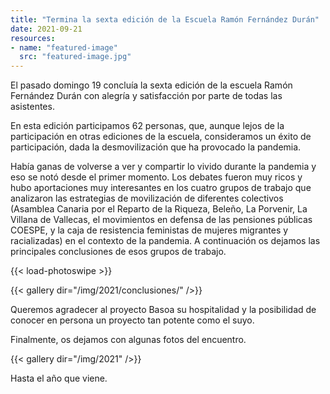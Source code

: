 ```yaml
---
title: "Termina la sexta edición de la Escuela Ramón Fernández Durán"
date: 2021-09-21
resources:
- name: "featured-image"
  src: "featured-image.jpg"
---
```


El pasado domingo 19 concluía la sexta edición de la escuela Ramón Fernández Durán con alegría y satisfacción por parte de todas las asistentes.

En esta edición participamos 62 personas, que, aunque lejos de la participación en otras ediciones de la escuela, consideramos un éxito de participación, dada la desmovilización que ha provocado la pandemia.

Había ganas de volverse a ver y compartir lo vivido durante la pandemia y eso se notó desde el primer momento. Los debates fueron muy ricos y hubo aportaciones muy interesantes en los cuatro grupos de trabajo que analizaron las estrategias de movilización de diferentes colectivos (Asamblea Canaria por el Reparto de la Riqueza, Beleño, La Porvenir, La Villana de Vallecas, el movimientos en defensa de las pensiones públicas COESPE, y la caja de resistencia feministas de mujeres migrantes y racializadas) en el contexto de la pandemia. A continuación os dejamos las principales conclusiones de esos grupos de trabajo.

{{< load-photoswipe >}}

{{< gallery dir="/img/2021/conclusiones/" />}}

Queremos agradecer al proyecto Basoa su hospitalidad y la posibilidad de conocer en persona un proyecto tan potente como el suyo. 

Finalmente, os dejamos con algunas fotos del encuentro.

{{< gallery dir="/img/2021" />}}

Hasta el año que viene.


